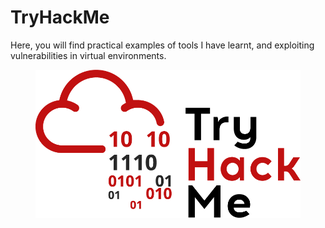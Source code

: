 # TryHackMe

Here, you will find practical examples of tools I have learnt, and exploiting vulnerabilities in virtual environments.

<figure><img src="../.gitbook/assets/image (8).png" alt=""><figcaption></figcaption></figure>
